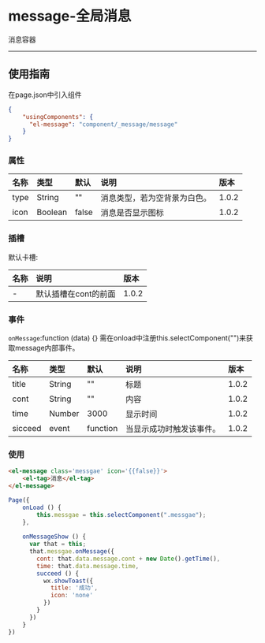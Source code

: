 # message-全局消息

消息容器

---

## 使用指南

在page.json中引入组件

```json
{
    "usingComponents": {
      "el-message": "component/_message/message"
    }
}
```

### 属性

| 名称 | 类型 | 默认 | 说明 | 版本 |
| :--- | :--- | :--- | :--- | :--- |
| type | String | "" | 消息类型，若为空背景为白色。 | 1.0.2 |
| icon | Boolean | false | 消息是否显示图标 | 1.0.2 |

### 插槽

默认卡槽:

| 名称 | 说明 | 版本 |
| :--- | :--- | :--- |
| - | 默认插槽在cont的前面 | 1.0.2 |

### 事件

`onMessage`:function \(data\) {} 需在onload中注册this.selectComponent\(""\)来获取message内部事件。

| 名称 | 类型 | 默认 | 说明 | 版本 |
| :--- | :--- | :--- | :--- | :--- |
| title | String | "" | 标题 | 1.0.2 |
| cont | String | "" | 内容 | 1.0.2 |
| time | Number | 3000 | 显示时间 | 1.0.2 |
| sicceed | event | function | 当显示成功时触发该事件。 | 1.0.2 |

### 使用

```html
<el-message class='messgae' icon='{{false}}'>
    <el-tag>消息</el-tag>
</el-message>
```

```js
Page({
    onLoad () {
        this.messgae = this.selectComponent(".messgae");
    },
    
    onMessageShow () {
      var that = this;
      that.messgae.onMessage({
        cont: that.data.message.cont + new Date().getTime(),
        time: that.data.message.time,
        succeed () {
          wx.showToast({
            title: '成功',
            icon: 'none'
          })
        }
      })
    }
})
```



